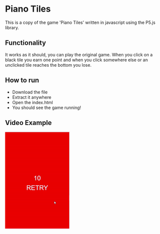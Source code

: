 # Piano Tiles
This is a copy of the game 'Piano Tiles' written in javascript using the P5.js library.
## Functionality
It works as it should, you can play the original game. When you click on a black tile you earn one point and when you click somewhere else or an unclicked tile reaches the bottom you lose.
## How to run
  * Download the file 
  * Extract it anywhere
  * Open the index.html
  * You should see the game running!
## Video Example
![](demo.gif)
